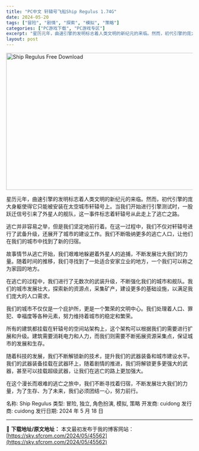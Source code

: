 ```yaml
---
title: "PC中文 轩辕号飞船Ship Regulus 1.74G"
date: 2024-05-20
tags: ["冒险", "剧情", "探索", "模拟", "策略"]
categories: ["PC游戏下载", "PC游戏专区"]
excerpt: "星历元年，曲速引擎的发明标志着人类文明的新纪元的来临。然而，初代引擎的庞大身躯使得它只能被安装在太空城市轩辕号上。当我们开始进行引擎测试时，一股跃迁信号引来了外星人的舰队，这一事件标志着轩辕号从此走上了逃亡之路。 逃亡并非容易之举，但是我们坚定地前行着。在这一过程中，我们不仅对轩辕号进行了武备升级，&hellip;"
layout: post
---
```


<img class="igg-image-content aligncenter" title="Ship Regulus Free Download" src="https://sky.sfcrom.com/wp-content/uploads/2024/05/49be3-Ship-Regulus-Free-Download.jpg" alt="Ship Regulus Free Download" width="660" height="370" />

星历元年，曲速引擎的发明标志着人类文明的新纪元的来临。然而，初代引擎的庞大身躯使得它只能被安装在太空城市轩辕号上。当我们开始进行引擎测试时，一股跃迁信号引来了外星人的舰队，这一事件标志着轩辕号从此走上了逃亡之路。

逃亡并非容易之举，但是我们坚定地前行着。在这一过程中，我们不仅对轩辕号进行了武备升级，还展开了城市的建设工作。我们不断吸纳更多的逃亡人口，让他们在我们的城市中找到了新的归宿。

故事情节从逃亡开始，我们艰难地躲避着外星人的追捕，不断发展壮大我们的力量。随着时间的推移，我们寻找到了一处适合安家立业的地方，一个我们可以称之为家园的地方。

在逃亡的过程中，我们进行了无数次的武装升级，不断强化我们的城市和舰队。我们的城市发展壮大，探索新的资源点，采集矿产，建设更多的基础设施，以满足我们庞大的人口需求。

我们的城市不仅仅是一个庇护所，更是一个繁荣的文明中心。我们处理着人口、罪犯、幸福度等各种元素，努力维持着城市的稳定和繁荣。

所有的建筑都挂载在轩辕号的空间站架构上，这个架构可以根据我们的需要进行扩展和升级。建筑需要消耗电力和人力，而我们则需要不断拓展资源采集点，保证城市的发展和生存。

随着科技的发展，我们不断解锁新的技术，提升我们的武器装备和城市建设水平。我们的武器装备挂载在武器环上，随着剧情的推进，我们将解锁更多更强大的武器，甚至可以挂载超级武器，让我们在逃亡的路上更加强大。

在这个漫长而艰难的逃亡之旅中，我们不断寻找着归宿，不断发展壮大我们的力量，为了生存、为了未来，我们必须团结一心，努力前行。

名称: Ship Regulus
类型: 冒险, 独立, 角色扮演, 模拟, 策略
开发商: cuidong
发行商: cuidong
发行日期: 2024 年 5 月 18 日

---
📖 **下载地址/原文地址：** 本文最初发布于我的博客网站：[https://sky.sfcrom.com/2024/05/45562](https://sky.sfcrom.com/2024/05/45562)
